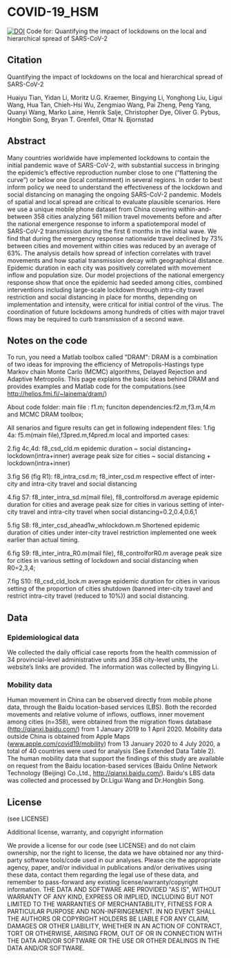 # COVID-19_HSM
[![DOI](https://zenodo.org/badge/290725201.svg)](https://zenodo.org/badge/latestdoi/290725201)
Code for: Quantifying the impact of lockdowns on the local and hierarchical spread of SARS-CoV-2

## Citation

Quantifying the impact of lockdowns on the local and hierarchical spread of SARS-CoV-2

Huaiyu Tian, Yidan Li, Moritz U.G. Kraemer, Bingying Li, Yonghong Liu, Ligui Wang, Hua Tan, Chieh-Hsi Wu, Zengmiao Wang, Pai Zheng, Peng Yang, Quanyi Wang, Marko Laine, Henrik Salje, Christopher Dye, Oliver G. Pybus, Hongbin Song, Bryan T. Grenfell, Ottar N. Bjornstad

## Abstract

Many countries worldwide have implemented lockdowns to contain the initial pandemic wave of SARS-CoV-2, with substantial success in bringing the epidemic’s effective reproduction number close to one (“flattening the curve”) or below one (local containment) in several regions. In order to best inform policy we need to understand the effectiveness of the lockdown and social distancing on managing the ongoing SARS-CoV-2 pandemic. Models of spatial and local spread are critical to evaluate plausible scenarios. Here we use a unique mobile phone dataset from China covering within-and-between 358 cities analyzing 561 million travel movements before and after the national emergence response to inform a spatiotemporal model of SARS-CoV-2 transmission during the first 6 months in the initial wave. We find that during the emergency response nationwide travel declined by 73% between cities and movement within cities was reduced by an average of 63%. The analysis details how spread of infection correlates with travel movements and how spatial transmission decay with geographical distance. Epidemic duration in each city was positively correlated with movement inflow and population size. Our model projections of the national emergency response show that once the epidemic had seeded among cities, combined interventions including large-scale lockdown through intra-city travel restriction and social distancing in place for months, depending on implementation and intensity, were critical for initial control of the virus. The coordination of future lockdowns among hundreds of cities with major travel flows may be required to curb transmission of a second wave.

## Notes on the code

To run, you need a Matlab toolbox called "DRAM": 
DRAM is a combination of two ideas for improving the efficiency of Metropolis-Hastings type Markov chain Monte Carlo (MCMC) algorithms, Delayed Rejection and Adaptive Metropolis. This page explains the basic ideas behind DRAM and provides examples and Matlab code for the computations.(see http://helios.fmi.fi/~lainema/dram/)

About code folder:
main file : f1.m;
funciton dependencies:f2.m,f3.m,f4.m and MCMC DRAM toolbox;

All senarios and figure results can get in following independent files:
1.fig 4a:  f5.m(main file),f3pred.m,f4pred.m
local and imported cases:

2.fig 4c,4d: f8_csd_cld.m
epidemic duration ~ social distancing+ lockdown(intra+inner) 
average peak size for cities ~ social distancing + lockdown(intra+inner) 

3.fig S6 (fig R1): f8_intra_csd.m; f8_inter_csd.m
respective effect of inter-city and intra-city travel and social distancing

4.fig S7: f8_inter_intra_sd.m(mail file), f8_controlforsd.m 
average epidemic duration for cities and average peak size for cities in various setting of inter-city travel and intra-city travel when social distancing=0.2,0.4,0.6,1

5.fig S8: f8_inter_csd_ahead1w_whlockdown.m
Shortened epidemic duration of cities under inter-city travel restriction implemented one week earlier than actual timing. 

6.fig S9: f8_inter_intra_R0.m(mail file), f8_controlforR0.m 
average peak size for cities in various setting of lockdown and social distancing when R0=2,3,4;

7.fig S10: f8_csd_cld_lock.m
 average epidemic duration for cities in various setting of the proportion of cities shutdown 
(banned inter-city travel and restrict intra-city travel (reduced to 10%)) and social distancing.

## Data

### Epidemiological data

We collected the daily official case reports from the health commission of 34 provincial-level administrative units and 358 city-level units, the website’s links are provided. The information was collected by Bingying Li.

### Mobility data

Human movement in China can be observed directly from mobile phone data, through the Baidu location-based services (LBS). Both the recorded movements and relative volume of inflows, outflows, inner movement among cities (n=358), were obtained from the migration flows database (http://qianxi.baidu.com/) from 1 January 2019 to 1 April 2020. Mobility data outside China is obtained from Apple Maps (www.apple.com/covid19/mobility) from 13 January 2020 to 4 July 2020, a total of 40 countries were used for analysis (See Extended Data Table 2). The human mobility data that support the findings of this study are available on request from the Baidu location-based services (Baidu Online Network Technology (Beijing) Co.,Ltd., http://qianxi.baidu.com/). Baidu's LBS data was collected and processed by Dr.Ligui Wang and Dr.Hongbin Song. 

## License

(see LICENSE)

Additional license, warranty, and copyright information

We provide a license for our code (see LICENSE) and do not claim ownership, nor the right to license, the data we have obtained nor any third-party software tools/code used in our analyses. Please cite the appropriate agency, paper, and/or individual in publications and/or derivatives using these data, contact them regarding the legal use of these data, and remember to pass-forward any existing license/warranty/copyright information. THE DATA AND SOFTWARE ARE PROVIDED "AS IS", WITHOUT WARRANTY OF ANY KIND, EXPRESS OR IMPLIED, INCLUDING BUT NOT LIMITED TO THE WARRANTIES OF MERCHANTABILITY, FITNESS FOR A PARTICULAR PURPOSE AND NON-INFRINGEMENT. IN NO EVENT SHALL THE AUTHORS OR COPYRIGHT HOLDERS BE LIABLE FOR ANY CLAIM, DAMAGES OR OTHER LIABILITY, WHETHER IN AN ACTION OF CONTRACT, TORT OR OTHERWISE, ARISING FROM, OUT OF OR IN CONNECTION WITH THE DATA AND/OR SOFTWARE OR THE USE OR OTHER DEALINGS IN THE DATA AND/OR SOFTWARE.
